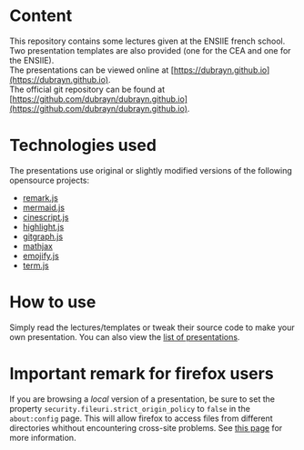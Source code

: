 # Content

This repository contains some lectures given at the ENSIIE french school.  
Two presentation templates are also provided (one for the CEA and one for the ENSIIE).  
The presentations can be viewed online at [https://dubrayn.github.io](https://dubrayn.github.io).  
The official git repository can be found at [https://github.com/dubrayn/dubrayn.github.io](https://github.com/dubrayn/dubrayn.github.io).

# Technologies used

The presentations use original or slightly modified versions of the following opensource projects:

* [remark.js](https://remarkjs.com)
* [mermaid.js](https://mermaidjs.github.io)
* [cinescript.js](https://github.com/arnehilmann/cinescript)
* [highlight.js](https://highlightjs.org)
* [gitgraph.js](http://gitgraphjs.com)
* [mathjax](https://mathjax.org)
* [emojify.js](https://github.com/emojione/emojify.js)
* [term.js](https://github.com/chjj/term.js)

# How to use

Simply read the lectures/templates or tweak their source code to make your own presentation.
You can also view the [list of presentations](https://dubrayn.github.com/toc/index.html).

# Important remark for firefox users

If you are browsing a *local* version of a presentation, be sure to set the property
`security.fileuri.strict_origin_policy` to `false` in the `about:config` page. This will allow
firefox to access files from different directories whithout encountering cross-site problems.
See [this page](https://developer.mozilla.org/en-US/docs/Same-origin_policy_for_file:_URIs)
for more information.




